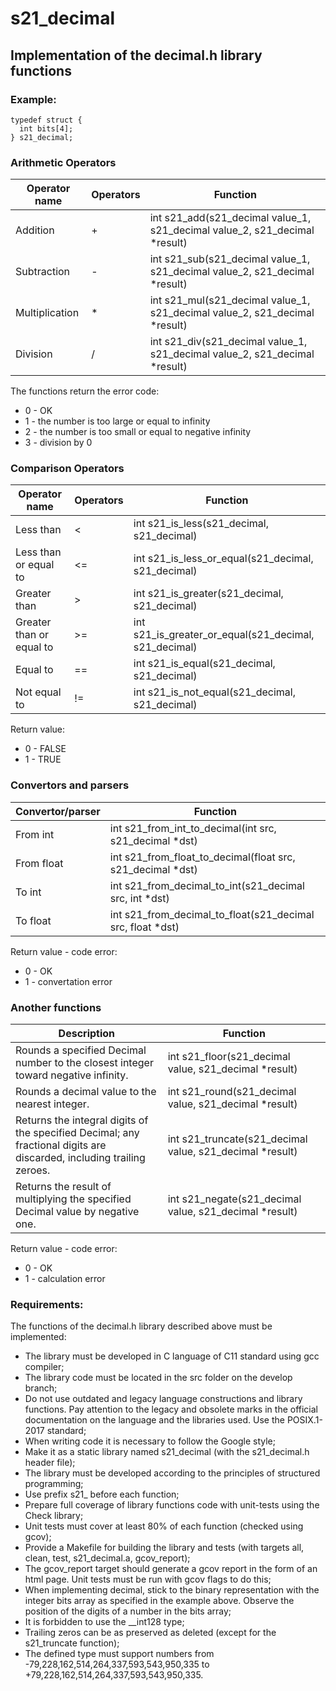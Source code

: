 # s21_decimal
## Implementation of the decimal.h library functions

### Example:
```
typedef struct {
  int bits[4];
} s21_decimal;
```
### Arithmetic Operators
|	Operator name	|	Operators	|	Function	|
|------------|------------|------------|
|	Addition	|	+	|	int s21_add(s21_decimal value_1, s21_decimal value_2, s21_decimal *result)	|
|	Subtraction	|	-	|	int s21_sub(s21_decimal value_1, s21_decimal value_2, s21_decimal *result)	|
|	Multiplication	|	*	|	int s21_mul(s21_decimal value_1, s21_decimal value_2, s21_decimal *result)	|
|	Division	|	/	|	int s21_div(s21_decimal value_1, s21_decimal value_2, s21_decimal *result)	|

The functions return the error code:

* 0 - OK
* 1 - the number is too large or equal to infinity
* 2 - the number is too small or equal to negative infinity
* 3 - division by 0

### Comparison Operators					
|	Operator name	|	Operators	|	Function	|
|------------|------------|------------|
|	Less than	|	<	|	int s21_is_less(s21_decimal, s21_decimal)	|
|	Less than or equal to	|	<=	|	int s21_is_less_or_equal(s21_decimal, s21_decimal)	|
|	Greater than	|	>	|	int s21_is_greater(s21_decimal, s21_decimal)	|
|	Greater than or equal to	|	>=	|	int s21_is_greater_or_equal(s21_decimal, s21_decimal)	|
|	Equal to	|	==	|	int s21_is_equal(s21_decimal, s21_decimal)	|
|	Not equal to	|	!=	|	int s21_is_not_equal(s21_decimal, s21_decimal)	|

Return value:

* 0 - FALSE
* 1 - TRUE

### Convertors and parsers			
|	Convertor/parser	|	Function	|
|------------|------------|
|	From int	|	int s21_from_int_to_decimal(int src, s21_decimal *dst)	|
|	From float	|	int s21_from_float_to_decimal(float src, s21_decimal *dst)	|
|	To int	|	int s21_from_decimal_to_int(s21_decimal src, int *dst)	|
|	To float	|	int s21_from_decimal_to_float(s21_decimal src, float *dst)	|

Return value - code error:

* 0 - OK
* 1 - convertation error

### Another functions			
|	Description	|	Function	|
|------------|------------|
|	Rounds a specified Decimal number to the closest integer toward negative infinity.	|	int s21_floor(s21_decimal value, s21_decimal *result)	|
|	Rounds a decimal value to the nearest integer.	|	int s21_round(s21_decimal value, s21_decimal *result)	|
|	Returns the integral digits of the specified Decimal; any fractional digits are discarded, including trailing zeroes.	|	int s21_truncate(s21_decimal value, s21_decimal *result)	|
|	Returns the result of multiplying the specified Decimal value by negative one.	|	int s21_negate(s21_decimal value, s21_decimal *result)	|

Return value - code error:

* 0 - OK
* 1 - calculation error

### Requirements:
The functions of the decimal.h library described above must be implemented:

* The library must be developed in C language of C11 standard using gcc compiler;
* The library code must be located in the src folder on the develop branch;
* Do not use outdated and legacy language constructions and library functions. Pay attention to the legacy and obsolete marks in the official documentation on the language and the libraries used. Use the POSIX.1-2017 standard;
* When writing code it is necessary to follow the Google style;
* Make it as a static library named s21_decimal (with the s21_decimal.h header file);
* The library must be developed according to the principles of structured programming;
* Use prefix s21_ before each function;
* Prepare full coverage of library functions code with unit-tests using the Check library;
* Unit tests must cover at least 80% of each function (checked using gcov);
* Provide a Makefile for building the library and tests (with targets all, clean, test, s21_decimal.a, gcov_report);
* The gcov_report target should generate a gcov report in the form of an html page. Unit tests must be run with gcov flags to do this;
* When implementing decimal, stick to the binary representation with the integer bits array as specified in the example above. Observe the position of the digits of a number in the bits array;
* It is forbidden to use the __int128 type;
* Trailing zeros can be as preserved as deleted (except for the s21_truncate function);
* The defined type must support numbers from -79,228,162,514,264,337,593,543,950,335 to +79,228,162,514,264,337,593,543,950,335.
